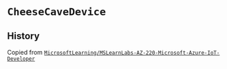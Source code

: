 # `CheeseCaveDevice`

## History

Copied from [`MicrosoftLearning/MSLearnLabs-AZ-220-Microsoft-Azure-IoT-Developer`](https://github.com/MicrosoftLearning/MSLearnLabs-AZ-220-Microsoft-Azure-IoT-Developer/tree/master/Allfiles/Labs/19-Azure%20Digital%20Twins/Starter/CheeseCaveDevice)
